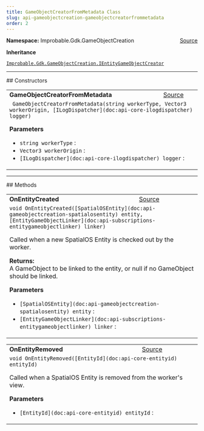 ```yaml
---
title: GameObjectCreatorFromMetadata Class
slug: api-gameobjectcreation-gameobjectcreatorfrommetadata
order: 2
---
```


<p><b>Namespace:</b> Improbable.Gdk.GameObjectCreation<span style="float: right"><a href="https://www.github.com/spatialos/gdk-for-unity/blob/0.3.3/workers/unity/Packages/io.improbable.gdk.gameobjectcreation/GameObjectCreatorFromMetadata.cs/#L11">Source</a></span></p>



</p>
<p><b>Inheritance</b></p>

<code>[Improbable.Gdk.GameObjectCreation.IEntityGameObjectCreator](doc:api-gameobjectcreation-ientitygameobjectcreator)</code>










</p>
<hr style="width:100%; border-top-color:#d8d8d8" />
## Constructors


</p>


<table class="io-api-doc">    <tr>        <td class="io-api-doc-name"><a id="gameobjectcreatorfrommetadata-string-vector3-ilogdispatcher"></a><b>GameObjectCreatorFromMetadata</b></td>        <td class="io-api-doc-source"><a href="https://www.github.com/spatialos/gdk-for-unity/blob/0.3.3/workers/unity/Packages/io.improbable.gdk.gameobjectcreation/GameObjectCreatorFromMetadata.cs/#L30">Source</a></td>    </tr>    <tr>        <td class="io-api-doc-content" colspan="2"><code> GameObjectCreatorFromMetadata(string workerType, Vector3 workerOrigin, [ILogDispatcher](doc:api-core-ilogdispatcher) logger)</code></p></p><b>Parameters</b><ul><li><code>string workerType</code> : </li><li><code>Vector3 workerOrigin</code> : </li><li><code>[ILogDispatcher](doc:api-core-ilogdispatcher) logger</code> : </li></ul></td>    </tr></table>



</p>
<hr style="width:100%; border-top-color:#d8d8d8" />
## Methods


</p>


<table class="io-api-doc">    <tr>        <td class="io-api-doc-name"><a id="onentitycreated-spatialosentity-entitygameobjectlinker"></a><b>OnEntityCreated</b></td>        <td class="io-api-doc-source"><a href="https://www.github.com/spatialos/gdk-for-unity/blob/0.3.3/workers/unity/Packages/io.improbable.gdk.gameobjectcreation/GameObjectCreatorFromMetadata.cs/#L37">Source</a></td>    </tr>    <tr>        <td class="io-api-doc-content" colspan="2"><code>void OnEntityCreated([SpatialOSEntity](doc:api-gameobjectcreation-spatialosentity) entity, [EntityGameObjectLinker](doc:api-subscriptions-entitygameobjectlinker) linker)</code></p>Called when a new SpatialOS Entity is checked out by the worker. </p><b>Returns:</b></br>A GameObject to be linked to the entity, or null if no GameObject should be linked. </p><b>Parameters</b><ul><li><code>[SpatialOSEntity](doc:api-gameobjectcreation-spatialosentity) entity</code> : </li><li><code>[EntityGameObjectLinker](doc:api-subscriptions-entitygameobjectlinker) linker</code> : </li></ul></td>    </tr></table>
<table class="io-api-doc">    <tr>        <td class="io-api-doc-name"><a id="onentityremoved-entityid"></a><b>OnEntityRemoved</b></td>        <td class="io-api-doc-source"><a href="https://www.github.com/spatialos/gdk-for-unity/blob/0.3.3/workers/unity/Packages/io.improbable.gdk.gameobjectcreation/GameObjectCreatorFromMetadata.cs/#L69">Source</a></td>    </tr>    <tr>        <td class="io-api-doc-content" colspan="2"><code>void OnEntityRemoved([EntityId](doc:api-core-entityid) entityId)</code></p>Called when a SpatialOS Entity is removed from the worker's view. </p><b>Parameters</b><ul><li><code>[EntityId](doc:api-core-entityid) entityId</code> : </li></ul></td>    </tr></table>




